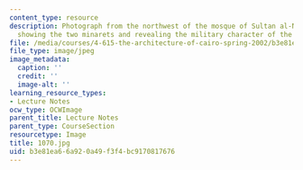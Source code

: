 ```yaml
---
content_type: resource
description: Photograph from the northwest of the mosque of Sultan al-Nasir Muhammad
  showing the two minarets and revealing the military character of the structure.
file: /media/courses/4-615-the-architecture-of-cairo-spring-2002/b3e81ea66a920a49f3f4bc9170817676_1070.jpg
file_type: image/jpeg
image_metadata:
  caption: ''
  credit: ''
  image-alt: ''
learning_resource_types:
- Lecture Notes
ocw_type: OCWImage
parent_title: Lecture Notes
parent_type: CourseSection
resourcetype: Image
title: 1070.jpg
uid: b3e81ea6-6a92-0a49-f3f4-bc9170817676
---
```

